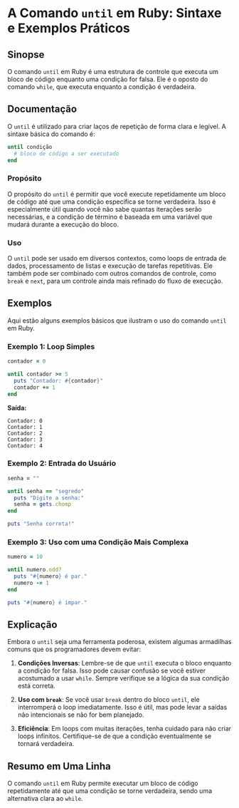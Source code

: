 <!--
Meta Description: # A Comando `until` em Ruby: Sintaxe e Exemplos Práticos ## Sinopse O comando `until` em Ruby é uma estrutura de controle que executa um bloco de códi...
Meta Keywords: until, que, condição, contador, uma
-->

# A Comando `until` em Ruby: Sintaxe e Exemplos Práticos

## Sinopse
O comando `until` em Ruby é uma estrutura de controle que executa um bloco de código enquanto uma condição for falsa. Ele é o oposto do comando `while`, que executa enquanto a condição é verdadeira.

## Documentação
O `until` é utilizado para criar laços de repetição de forma clara e legível. A sintaxe básica do comando é:

```ruby
until condição
  # bloco de código a ser executado
end
```

### Propósito
O propósito do `until` é permitir que você execute repetidamente um bloco de código até que uma condição específica se torne verdadeira. Isso é especialmente útil quando você não sabe quantas iterações serão necessárias, e a condição de término é baseada em uma variável que mudará durante a execução do bloco.

### Uso
O `until` pode ser usado em diversos contextos, como loops de entrada de dados, processamento de listas e execução de tarefas repetitivas. Ele também pode ser combinado com outros comandos de controle, como `break` e `next`, para um controle ainda mais refinado do fluxo de execução.

## Exemplos
Aqui estão alguns exemplos básicos que ilustram o uso do comando `until` em Ruby.

### Exemplo 1: Loop Simples
```ruby
contador = 0

until contador >= 5
  puts "Contador: #{contador}"
  contador += 1
end
```
**Saída:**
```
Contador: 0
Contador: 1
Contador: 2
Contador: 3
Contador: 4
```

### Exemplo 2: Entrada do Usuário
```ruby
senha = ""

until senha == "segredo"
  puts "Digite a senha:"
  senha = gets.chomp
end

puts "Senha correta!"
```

### Exemplo 3: Uso com uma Condição Mais Complexa
```ruby
numero = 10

until numero.odd?
  puts "#{numero} é par."
  numero -= 1
end

puts "#{numero} é ímpar."
```

## Explicação
Embora o `until` seja uma ferramenta poderosa, existem algumas armadilhas comuns que os programadores devem evitar:

1. **Condições Inversas**: Lembre-se de que `until` executa o bloco enquanto a condição for falsa. Isso pode causar confusão se você estiver acostumado a usar `while`. Sempre verifique se a lógica da sua condição está correta.
  
2. **Uso com `break`**: Se você usar `break` dentro do bloco `until`, ele interromperá o loop imediatamente. Isso é útil, mas pode levar a saídas não intencionais se não for bem planejado.

3. **Eficiência**: Em loops com muitas iterações, tenha cuidado para não criar loops infinitos. Certifique-se de que a condição eventualmente se tornará verdadeira.

## Resumo em Uma Linha
O comando `until` em Ruby permite executar um bloco de código repetidamente até que uma condição se torne verdadeira, sendo uma alternativa clara ao `while`.